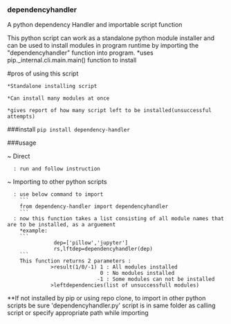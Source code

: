 ### dependencyhandler
A python dependency Handler and importable script function

This python script can work as a standalone python module installer and can be used to install modules in program runtime by importing the "dependencyhandler" function into program.
*uses pip._internal.cli.main.main() function to install

#pros of using this script

    *Standalone installing script
  
    *Can install many modules at once
  
    *gives report of how many script left to be installed(unsuccessful attempts)

###install 
      ```
      pip install dependency-handler
      ```

###usage

  ~ Direct
  
      : run and follow instruction
  
  
  ~ Importing to other python scripts
  
      : use below command to import
        ```
        from dependency-handler import dependencyhandler
        ```
      : now this function takes a list consisting of all module names that are to be installed, as a arguement  
        *example: 
        ```
                   dep=['pillow','jupyter']
                   rs,lftdep=dependencyhandler(dep)
        ```
        This function returns 2 parameters : 
                  >result(1/0/-1) 1 : All modules installed 
                                  0 : No modules installed 
                                 -1 : Some modules can not be installed
                  >leftdependencies(list of unsuccessfull modules)
                  
**If not installed by pip or using repo clone, to import in other python scripts be sure 'dependencyhandler.py' script is in same folder as calling script or specify appropriate path while importing
